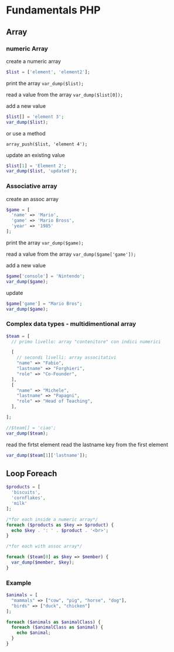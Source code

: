 # Fundamentals PHP

## Array

### numeric Array

create a numeric array

```php
$list = ['element', 'element2'];
```

print the array `var_dump($list);`

read a value from the array
`var_dump($list[0]);`

add a new value

```php
$list[] = 'element 3';
var_dump($list);
```

or use a method

`array_push($list, 'element 4');`

update an existing value

```php
$list[1] = 'Element 2';
var_dump($list, 'updated');
```

### Associative array

create an assoc array

```php
$game = [
  'name' => 'Mario',
  'game' => 'Mario Bross',
  'year' => '1985'
];

```

print the array `var_dump($game);`

read a value from the array `var_dump($game['game']);`

add a new value

```php
$game['console'] = 'Nintendo';
var_dump($game);
```

update

```php
$game['game'] = "Mario Bros";
var_dump($game);
```

### Complex data types - multidimentional array

```php
$team = [
  // primo livello: array "contenitore" con indici numerici

  [
    // secondi livelli: array associtativi
    "name" => "Fabio",
    "lastname" => "Forghieri",
    "role" => "Co-Founder",
  ],
  [
    "name" => "Michele",
    "lastname" => "Papagni",
    "role" => "Head of Teaching",
  ],

];

//$team[] = 'ciao';
var_dump($team);

```

read the firtst element
read the lastname key from the first element

```php
var_dump($team[1]['lastname']);
```

## Loop Foreach

```php
$products = [
  'biscuits',
  'cornflakes',
  'milk'
];

/*for each inside a numeric array*/
foreach ($products as $key => $product) {
  echo $key . ': ' . $product . '<br>';
}

/*for each with assoc array*/

foreach ($team[0] as $key => $member) {
  var_dump($member, $key);
}
```

### Example

```php
$animals = [
  "mammals" => ["cow", "pig", "horse", "dog"],
  "birds" => ["duck", "chicken"]
];

foreach ($animals as $animalClass) {
  foreach ($animalClass as $animal) {
    echo $animal;
  }
}
```

